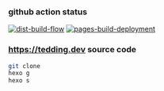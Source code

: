 ### github action status

[![dist-build-flow](https://github.com/teddingdev/teddingdev.github.io/actions/workflows/github-pages.yaml/badge.svg)](https://github.com/teddingdev/teddingdev.github.io/actions/workflows/github-pages.yaml)
[![pages-build-deployment](https://github.com/teddingdev/teddingdev.github.io/actions/workflows/pages/pages-build-deployment/badge.svg?branch=github-pages)](https://github.com/teddingdev/teddingdev.github.io/actions/workflows/pages/pages-build-deployment)

### https://tedding.dev source code

```bash
git clone
hexo g
hexo s
```
